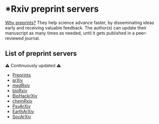 # *Rxiv preprint servers 

[Why preprints?](https://plos.org/open-science/preprints/) They help science advance faster, by disseminating ideas early and receiving valuable feedback. The author(s) can update their manuscript as many times as needed, until it gets published in a peer-reviewed journal.  


## List of preprint servers

⚠️  Continuously updated ⚠️

* [Preprints](https://www.preprints.org/)  
* [arXiv](https://arxiv.org/)  
* [medRxiv](https://www.medrxiv.org/)  
* [bioRxiv](https://www.biorxiv.org/)  
* [BioHackrXiv](http://biohackrxiv.org/)  
* [chemRxiv](https://chemrxiv.org/)  
* [PsyArXiv](https://psyarxiv.com)  
* [EarthArXiv](https://eartharxiv.org/)  
* [SocArXiv](https://osf.io/preprints/socarxiv)  
